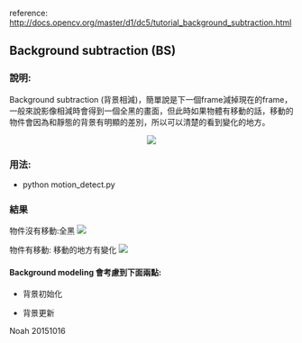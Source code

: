 reference: http://docs.opencv.org/master/d1/dc5/tutorial_background_subtraction.html

## Background subtraction (BS) 

### 說明:
Background subtraction (背景相減)，簡單說是下一個frame減掉現在的frame，一般來說影像相減時會得到一個全黑的畫面，但此時如果物體有移動的話，移動的物件會因為和靜態的背景有明顯的差別，所以可以清楚的看到變化的地方。


<center><img src="http://docs.opencv.org/master/Background_Subtraction_Tutorial_Scheme.png"></img></center>

### 用法:
- python motion_detect.py


### 結果
物件沒有移動:全黑
<img src="https://github.com/fatcloud/PyCV-time/blob/master/experiments/background_substraction/opencv%20bs-1.PNG"></img>

物件有移動: 移動的地方有變化
<img src="https://github.com/fatcloud/PyCV-time/blob/master/experiments/background_substraction/opencv%20bs-2.PNG"></img>


#### Background modeling 會考慮到下面兩點:

- 背景初始化

- 背景更新 



Noah 20151016
